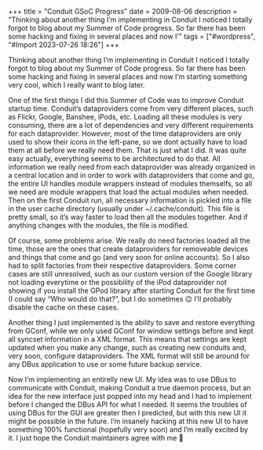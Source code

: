 +++
title = "Conduit GSoC Progress"
date = 2009-08-06
description = "Thinking about another thing I’m implementing in Conduit I noticed I totally forgot to blog about my Summer of Code progress. So far there has been some hacking and fixing in several places and now I’"
tags = ["#wordpress", "#Import 2023-07-26 18:26"]
+++

<p>Thinking about another thing I&#8217;m implementing in Conduit I noticed I totally forgot to blog about my Summer of Code progress. So far there has been some hacking and fixing in several places and now I&#8217;m starting something very cool, which I really want to blog later.</p>
<p>One of the first things I did this Summer of Code was to improve Conduit startup time. Conduit&#8217;s dataproviders come from very different places, such as Flickr, Google, Banshee, iPods, etc. Loading all these modules is very consuming, there are a lot of dependencies and very different requirements for each dataprovider. However, most of the time dataproviders are only used to show their icons in the left-pane, so we dont actually have to load them at all before we really need them. That is just what I did. It was quite easy actually, everything seems to be architectured to do that. All information we really need from each dataprovider was already organized in a central location and in order to work with dataproviders that come and go, the entire UI handles module wrappers instead of modules themselfs, so all we need are module wrappers that load the actual modules when needed. Then on the first Conduit run, all necessary information is pickled into a file in the user cache directory (usually under ~/.cache/conduit). This file is pretty small, so it&#8217;s way faster to load then all the modules together. And if anything changes with the modules, the file is modified.</p>
<p>Of course, some problems arise. We really do need factories loaded all the time, those are the ones that create dataproviders for removeable devices and things that come and go (and very soon for online accounts). So I also had to split factories from their respective dataproviders. Some corner cases are still unresolved, such as our custom version of the Google library not loading everytime or the possibility of the iPod dataprovider not showing if you install the GPod library after starting Conduit for the first time (I could say &#8220;Who would do that?&#8221;, but I do sometimes 😉 I&#8217;ll probably disable the cache on these cases.</p>
<p>Another thing I just implemented is the ability to save and restore everything from GConf, while we only used GConf for window settings before and kept all syncset information in a XML format. This means that settings are kept updated when you make any change, such as creating new conduits and, very soon, configure dataproviders. The XML format will still be around for any DBus application to use or some future backup service.</p>
<p>Now I&#8217;m implementing an entirelly new UI. My idea was to use DBus to communicate with Conduit, making Conduit a true daemon process, but an idea for the new interface just popped into my head and I had to implement before I changed the DBus API for what I needed. It seems the troubles of using DBus for the GUI are greater then I predicted, but with this new UI it might be possible in the future. I&#8217;m insanely hacking at this new UI to have something 100% functional (hopefully very soon) and I&#8217;m really excited by it. I just hope the Conduit maintainers agree with me 🙂</p>